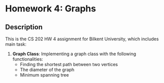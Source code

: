 # Homework 4: Graphs
## Description
This is the CS 202 HW 4 assignment for Bilkent University, which includes main task:

1. **Graph Class**:
   Implementing a graph class with the following functionalities:
   - Finding the shortest path between two vertices
   - The diameter of the graph
   - Minimum spanning tree